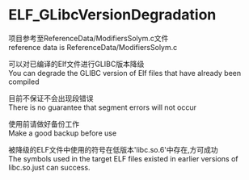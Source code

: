 # ELF_GLibcVersionDegradation

项目参考至ReferenceData/ModifiersSolym.c文件  
reference data is ReferenceData/ModifiersSolym.c

可以对已编译的Elf文件进行GLIBC版本降级  
You can degrade the GLIBC version of Elf files that have already been compiled

目前不保证不会出现段错误  
There is no guarantee that segment errors will not occur

使用前请做好备份工作  
Make a good backup before use

被降级的ELF文件中使用的符号在低版本'libc.so.6'中存在,方可成功  
The symbols used in the target ELF files existed in earlier versions of libc.so.just can success.
